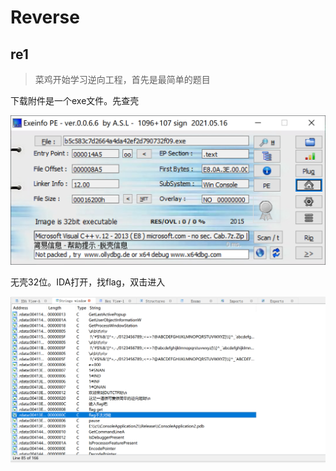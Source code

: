 # Reverse
## re1
> 菜鸡开始学习逆向工程，首先是最简单的题目

下载附件是一个exe文件。先查壳

![re1](pic/re1.png)

无壳32位。IDA打开，找flag，双击进入

![re12](pic/re12.png)